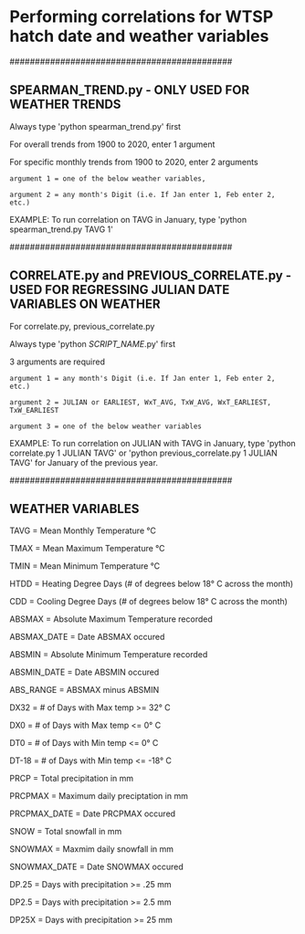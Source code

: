 # Performing correlations for WTSP hatch date and weather variables

############################################

## SPEARMAN_TREND.py - ONLY USED FOR WEATHER TRENDS
	
Always type 'python spearman_trend.py' first

For overall trends from 1900 to 2020, enter 1 argument

For specific monthly trends from 1900 to 2020, enter 2 arguments

	argument 1 = one of the below weather variables,
	
	argument 2 = any month's Digit (i.e. If Jan enter 1, Feb enter 2, etc.)

EXAMPLE: To run correlation on TAVG in January, type 'python spearman_trend.py TAVG 1'

############################################

## CORRELATE.py and PREVIOUS_CORRELATE.py - USED FOR REGRESSING JULIAN DATE VARIABLES ON WEATHER

For correlate.py, previous_correlate.py

Always type 'python *SCRIPT_NAME*.py' first

3 arguments are required

	argument 1 = any month's Digit (i.e. If Jan enter 1, Feb enter 2, etc.)
	
	argument 2 = JULIAN or EARLIEST, WxT_AVG, TxW_AVG, WxT_EARLIEST, TxW_EARLIEST

	argument 3 = one of the below weather variables 

EXAMPLE: To run correlation on JULIAN with TAVG in January, type 'python correlate.py 1 JULIAN TAVG' or 'python previous_correlate.py 1 JULIAN TAVG' for January of the previous year. 

############################################

## WEATHER VARIABLES

TAVG = Mean Monthly Temperature °C

TMAX = Mean Maximum Temperature °C

TMIN = Mean Minimum Temperature °C

HTDD = Heating Degree Days (# of degrees below 18° C across the month)

CDD = Cooling Degree Days (# of degrees below 18° C across the month)

ABSMAX = Absolute Maximum Temperature recorded

ABSMAX_DATE = Date ABSMAX occured

ABSMIN = Absolute Minimum Temperature recorded 

ABSMIN_DATE = Date ABSMIN occured

ABS_RANGE = ABSMAX minus ABSMIN

DX32 = # of Days with Max temp >= 32° C

DX0 = # of Days with Max temp <= 0° C

DT0 = # of Days with Min temp <= 0° C

DT-18 = # of Days with Min temp <= -18° C

PRCP = Total precipitation in mm

PRCPMAX = Maximum daily preciptation in mm

PRCPMAX_DATE = Date PRCPMAX occured

SNOW = Total snowfall in mm

SNOWMAX = Maxmim daily snowfall in mm

SNOWMAX_DATE = Date SNOWMAX occured

DP.25 = Days with precipitation >= .25 mm

DP2.5 = Days with precipitation >= 2.5 mm 

DP25X = Days with precipitation >= 25 mm 
